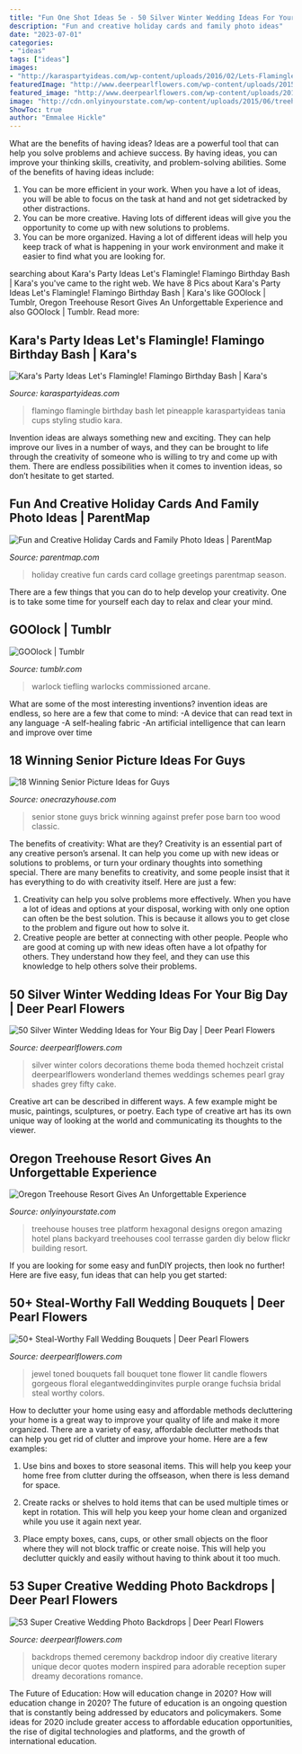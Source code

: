 ```yaml
---
title: "Fun One Shot Ideas 5e - 50 Silver Winter Wedding Ideas For Your Big Day"
description: "Fun and creative holiday cards and family photo ideas"
date: "2023-07-01"
categories:
- "ideas"
tags: ["ideas"]
images:
- "http://karaspartyideas.com/wp-content/uploads/2016/02/Lets-Flamingle-Flamingo-Birthday-Bash-via-Karas-Party-Ideas-KarasPartyIdeas.com4_.jpeg"
featuredImage: "http://www.deerpearlflowers.com/wp-content/uploads/2015/11/silver-winter-wedding-color-ideas.jpg"
featured_image: "http://www.deerpearlflowers.com/wp-content/uploads/2015/05/diy-text-wedding-ceremoney-backdrop.jpg"
image: "http://cdn.onlyinyourstate.com/wp-content/uploads/2015/06/treehouse-and-hexagonal-terrasse-platform-below.jpg"
ShowToc: true
author: "Emmalee Hickle"
---
```



What are the benefits of having ideas?
Ideas are a powerful tool that can help you solve problems and achieve success. By having ideas, you can improve your thinking skills, creativity, and problem-solving abilities. Some of the benefits of having ideas include: 
1) You can be more efficient in your work. When you have a lot of ideas, you will be able to focus on the task at hand and not get sidetracked by other distractions. 
2) You can be more creative. Having lots of different ideas will give you the opportunity to come up with new solutions to problems. 
3) You can be more organized. Having a lot of different ideas will help you keep track of what is happening in your work environment and make it easier to find what you are looking for.

	

		
searching about Kara&#039;s Party Ideas Let&#039;s Flamingle! Flamingo Birthday Bash | Kara&#039;s you've came to the right web. We have 8 Pics about Kara&#039;s Party Ideas Let&#039;s Flamingle! Flamingo Birthday Bash | Kara&#039;s like GOOlock | Tumblr, Oregon Treehouse Resort Gives An Unforgettable Experience and also GOOlock | Tumblr. Read more:
		
    
## Kara&#039;s Party Ideas Let&#039;s Flamingle! Flamingo Birthday Bash | Kara&#039;s

<img loading=lazy src="http://karaspartyideas.com/wp-content/uploads/2016/02/Lets-Flamingle-Flamingo-Birthday-Bash-via-Karas-Party-Ideas-KarasPartyIdeas.com4_.jpeg" onerror="this.onerror=null;this.src='https://tse3.mm.bing.net/th?id=OIP.hNnUUEpLVCe0oIn7GfeD7wHaLH&amp;pid=15.1';" alt="Kara&#039;s Party Ideas Let&#039;s Flamingle! Flamingo Birthday Bash | Kara&#039;s">

_Source: karaspartyideas.com_

>flamingo flamingle birthday bash let pineapple karaspartyideas tania cups styling studio kara. 

	

Invention ideas are always something new and exciting. They can help improve our lives in a number of ways, and they can be brought to life through the creativity of someone who is willing to try and come up with them. There are endless possibilities when it comes to invention ideas, so don’t hesitate to get started.

    
## Fun And Creative Holiday Cards And Family Photo Ideas | ParentMap

<img loading=lazy src="http://www.parentmap.com/images/article/7366/collage_2.png" onerror="this.onerror=null;this.src='https://tse3.mm.bing.net/th?id=OIP.67hIBs6f5Nyi9_JcyFgxXAHaFj&amp;pid=15.1';" alt="Fun and Creative Holiday Cards and Family Photo Ideas | ParentMap">

_Source: parentmap.com_

>holiday creative fun cards card collage greetings parentmap season. 

	

There are a few things that you can do to help develop your creativity. One is to take some time for yourself each day to relax and clear your mind.

    
## GOOlock | Tumblr

<img loading=lazy src="https://64.media.tumblr.com/e9c1357ace52c4a1d872dee96b84c456/22d89568a05b4cae-82/s1280x1920/aa9acb5da977871cf6bb29d06e4dfa36ec6062fb.png" onerror="this.onerror=null;this.src='https://tse3.mm.bing.net/th?id=OIP.xUdq7my3LVVWmXVHZsqhkAHaLH&amp;pid=15.1';" alt="GOOlock | Tumblr">

_Source: tumblr.com_

>warlock tiefling warlocks commissioned arcane. 

	

What are some of the most interesting inventions?
invention ideas are endless, so here are a few that come to mind: 
-A device that can read text in any language 
-A self-healing fabric 
-An artificial intelligence that can learn and improve over time

    
## 18 Winning Senior Picture Ideas For Guys

<img loading=lazy src="https://cdn.onecrazyhouse.com/wp-content/uploads/2016/08/against-a-stone-wall.jpg" onerror="this.onerror=null;this.src='https://tse3.mm.bing.net/th?id=OIP.znVGeFt5Fh-9YD-vubLvIQHaLH&amp;pid=15.1';" alt="18 Winning Senior Picture Ideas for Guys">

_Source: onecrazyhouse.com_

>senior stone guys brick winning against prefer pose barn too wood classic. 

	

The benefits of creativity: What are they?
Creativity is an essential part of any creative person’s arsenal. It can help you come up with new ideas or solutions to problems, or turn your ordinary thoughts into something special. There are many benefits to creativity, and some people insist that it has everything to do with creativity itself. Here are just a few: 
1) Creativity can help you solve problems more effectively. When you have a lot of ideas and options at your disposal, working with only one option can often be the best solution. This is because it allows you to get close to the problem and figure out how to solve it. 
2) Creative people are better at connecting with other people. People who are good at coming up with new ideas often have a lot ofpathy for others. They understand how they feel, and they can use this knowledge to help others solve their problems.

    
## 50 Silver Winter Wedding Ideas For Your Big Day | Deer Pearl Flowers

<img loading=lazy src="http://www.deerpearlflowers.com/wp-content/uploads/2015/11/silver-winter-wedding-color-ideas.jpg" onerror="this.onerror=null;this.src='https://tse4.mm.bing.net/th?id=OIP.vC9ZTVmWMK8919Qx4JZ7qQHaUn&amp;pid=15.1';" alt="50 Silver Winter Wedding Ideas for Your Big Day | Deer Pearl Flowers">

_Source: deerpearlflowers.com_

>silver winter colors decorations theme boda themed hochzeit cristal deerpearlflowers wonderland themes weddings schemes pearl gray shades grey fifty cake. 

	

Creative art can be described in different ways. A few example might be music, paintings, sculptures, or poetry. Each type of creative art has its own unique way of looking at the world and communicating its thoughts to the viewer.

    
## Oregon Treehouse Resort Gives An Unforgettable Experience

<img loading=lazy src="http://cdn.onlyinyourstate.com/wp-content/uploads/2015/06/treehouse-and-hexagonal-terrasse-platform-below.jpg" onerror="this.onerror=null;this.src='https://tse1.mm.bing.net/th?id=OIP.JzhE2JCrF2-Ile1oPYJFJQHaLC&amp;pid=15.1';" alt="Oregon Treehouse Resort Gives An Unforgettable Experience">

_Source: onlyinyourstate.com_

>treehouse houses tree platform hexagonal designs oregon amazing hotel plans backyard treehouses cool terrasse garden diy below flickr building resort. 

	

If you are looking for some easy and funDIY projects, then look no further! Here are five easy, fun ideas that can help you get started: 

    
## 50+ Steal-Worthy Fall Wedding Bouquets | Deer Pearl Flowers

<img loading=lazy src="http://www.deerpearlflowers.com/wp-content/uploads/2015/05/Jewel-toned-fall-wedding-bouquet-682x1024.jpg" onerror="this.onerror=null;this.src='https://tse1.mm.bing.net/th?id=OIP.9UjWJ-0PmfeTUAkfNYSWrgHaLH&amp;pid=15.1';" alt="50+ Steal-Worthy Fall Wedding Bouquets | Deer Pearl Flowers">

_Source: deerpearlflowers.com_

>jewel toned bouquets fall bouquet tone flower lit candle flowers gorgeous floral elegantweddinginvites purple orange fuchsia bridal steal worthy colors. 

	

How to declutter your home using easy and affordable methods
decluttering your home is a great way to improve your quality of life and make it more organized. There are a variety of easy, affordable declutter methods that can help you get rid of clutter and improve your home. Here are a few examples:
1. Use bins and boxes to store seasonal items. This will help you keep your home free from clutter during the offseason, when there is less demand for space.

2. Create racks or shelves to hold items that can be used multiple times or kept in rotation. This will help you keep your home clean and organized while you use it again next year.

3. Place empty boxes, cans, cups, or other small objects on the floor where they will not block traffic or create noise. This will help you declutter quickly and easily without having to think about it too much.


    
## 53 Super Creative Wedding Photo Backdrops | Deer Pearl Flowers

<img loading=lazy src="http://www.deerpearlflowers.com/wp-content/uploads/2015/05/diy-text-wedding-ceremoney-backdrop.jpg" onerror="this.onerror=null;this.src='https://tse3.mm.bing.net/th?id=OIP.lvOfWjGMdKbTI_O8z7BknAHaKV&amp;pid=15.1';" alt="53 Super Creative Wedding Photo Backdrops | Deer Pearl Flowers">

_Source: deerpearlflowers.com_

>backdrops themed ceremony backdrop indoor diy creative literary unique decor quotes modern inspired para adorable reception super dreamy decorations romance. 

	

The Future of Education: How will education change in 2020?
How will education change in 2020? The future of education is an ongoing question that is constantly being addressed by educators and policymakers. Some ideas for 2020 include greater access to affordable education opportunities, the rise of digital technologies and platforms, and the growth of international education.

